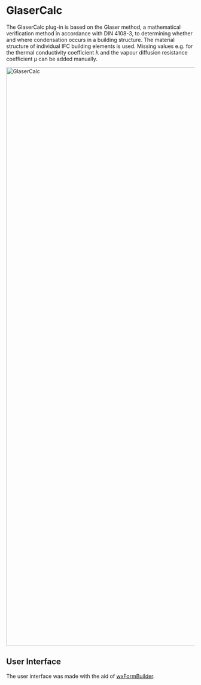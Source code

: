 # GlaserCalc
The GlaserCalc plug-in is based on the Glaser method, a mathematical verification method in accordance with DIN 4108-3, to determining whether and where condensation occurs in a building structure. The material structure of individual IFC building elements is used. Missing values e.g. for the thermal conductivity coefficient λ and the vapour diffusion resistance coefficient μ can be added manually.

<img width="1545" alt="GlaserCalc" src="https://github.com/KIT-IAI/SDM_Plugin_GlaserCalc/assets/7059379/aabe8744-a632-4c61-a47e-38ebc8ae3469">

## User Interface
The user interface was made with the aid of [wxFormBuilder](https://github.com/wxFormBuilder/wxFormBuilder).
